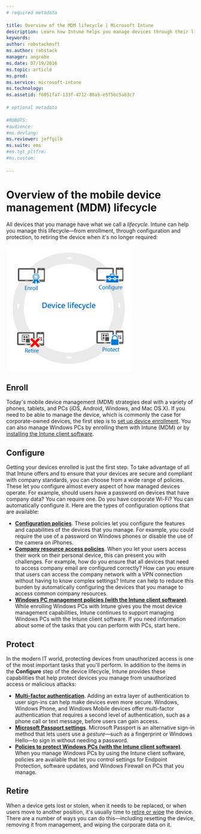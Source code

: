 ```yaml
---
# required metadata

title: Overview of the MDM lifecycle | Microsoft Intune
description: Learn how Intune helps you manage devices through their lifecycle—from enrollment, through configuration, to eventual retirement.
keywords:
author: robstackmsft
ms.author: robstack
manager: angrobe
ms.date: 07/19/2016
ms.topic: article
ms.prod:
ms.service: microsoft-intune
ms.technology:
ms.assetid: f6051fa7-133f-4712-86a5-e5f5bc5ab3c7

# optional metadata

#ROBOTS:
#audience:
#ms.devlang:
ms.reviewer: jeffgilb
ms.suite: ems
#ms.tgt_pltfrm:
#ms.custom:

---
```


# Overview of the mobile device management (MDM) lifecycle

All devices that you manage have what we call a *lifecycle*. Intune can help you manage this lifecycle—from enrollment, through configuration and protection, to retiring the device when it's no longer required:

![The device lifecycle](./media/device-lifecycle.png "the Intune device lifecycle")

## Enroll
Today's mobile device management (MDM) strategies deal with a variety of phones, tablets, and PCs (iOS, Android, Windows, and Mac OS X). If you need to be able to manage the device, which is commonly the case for corporate-owned devices, the first step is to [set up device enrollment](enroll-devices-in-microsoft-intune.md). You can also manage Windows PCs by enrolling them with Intune (MDM) or by [installing the Intune client software](manage-windows-pcs-with-microsoft-intune.md).

## Configure
Getting your devices enrolled is just the first step. To take advantage of all that Intune offers and to ensure that your devices are secure and compliant with company standards, you can choose from a wide range of policies. These let you configure almost every aspect of how managed devices operate. For example, should users have a password on devices that have company data? You can require one. Do you have corporate Wi-Fi? You can automatically configure it. Here are the types of configuration options that are available:

- [**Configuration policies**](manage-settings-and-features-on-your-devices-with-microsoft-intune-policies.md). These policies let you configure the features and capabilities of the devices that you manage. For example, you could require the use of a password on Windows phones or disable the use of the camera on iPhones.
- [**Company resource access policies**](enable-access-to-company-resources-with-microsoft-intune.md). When you let your users access their work on their personal device, this can present you with challenges. For example, how do you ensure that all devices that need to access company email are configured correctly? How can you ensure that users can access the company network with a VPN connection without having to know complex settings? Intune can help to reduce this burden by automatically configuring the devices that you manage to access common company resources.
- [**Windows PC management policies (with the Intune client software)**](common-windows-pc-management-tasks-with-the-microsoft-intune-computer-client.md). While enrolling Windows PCs with Intune gives you the most device management capabilities, Intune continues to support managing Windows PCs with the Intune client software. If you need information about some of the tasks that you can perform with PCs, start here.

## Protect
In the modern IT world, protecting devices from unauthorized access is one of the most important tasks that you'll perform. In addition to the items in the **Configure** step of the device lifecycle, Intune provides these capabilities that help protect devices you manage from unauthorized access or malicious attacks:
- [**Multi-factor authentication**](protect-windows-devices-with-multi-factor-authentication.md). Adding an extra layer of authentication to user sign-ins can help make devices even more secure. Windows, Windows Phone, and Windows Mobile devices offer multi-factor authentication that requires a second level of authentication, such as a phone call or text message, before users can gain access.
- [**Microsoft Passport settings**](control-microsoft-passport-settings-on-devices-with-microsoft-intune.md). Microsoft Passport is an alternative sign-in method that lets users use a *gesture*—such as a fingerprint or Windows Hello—to sign in without needing a password.
- [**Policies to protect Windows PCs (with the Intune client software)**](policies-to-protect-windows-pcs-in-microsoft-intune.md). When you manage Windows PCs by using the Intune client software, policies are available that let you control settings for Endpoint Protection, software updates, and Windows Firewall on PCs that you manage.

## Retire
When a device gets lost or stolen, when it needs to be replaced, or when users move to another position, it's usually time to [retire or wipe](use-remote-wipe-to-help-protect-data-using-microsoft-intune.md) the device. There are a number of ways you can do this—including resetting the device, removing it from management, and wiping the corporate data on it.
